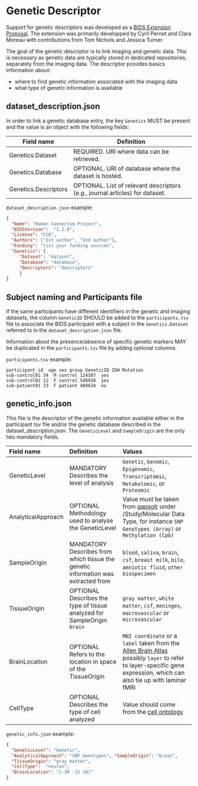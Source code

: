# Genetic Descriptor

Support for genetic descriptors was developed as a [BIDS Extension Proposal](https://github.com/bids-standard/bids-specification/blob/master/src/06-extensions.md#bids-extension-proposals).
The extension was primarily developped by Cyril Pernet and Clara Moreau with contributions from Tom Nichols and Jessica Turner.

The goal of the genetic descriptor is to link imaging and genetic data. 
This is necessary as genetic data are typically stored in dedicated repositories, separately from the imaging data. 
The descriptor provides basics information about:
-   where to find genetic information associated with the imaging data
-   what type of genetic information is available

## dataset_description.json

In order to link a genetic database entry, the key `Genetics` MUST be present and
the value is an object with the following fields:

| Field name           | Definition                                                                     |
|----------------------|--------------------------------------------------------------------------------|
| Genetics.Dataset     | REQUIRED. URI where data can be retrieved.                                     |
| Genetics.Database    | OPTIONAL. URI of database where the dataset is hosted.                         |
| Genetics.Descriptors | OPTIONAL. List of relevant descriptors (*e.g.*, journal articles) for dataset. |

`dataset_description.json` example:
```JSON
{
  "Name": "Human Connectom Project",
  "BIDSVersion":  "1.2.0",
  "License": "CC0",
  "Authors": ["1st author", "2nd author"],
  "Funding": "list your funding sources",
  "Genetics": {
     "Dataset": "dataset",
     "Database": "database",
     "Descriptors": "descriptors"
     }
}
```

## Subject naming and Participants file

If the same participants have different identifiers in the genetic and imaging datasets,
the column `GeneticID` SHOULD be added to the `participants.tsv` file to associate
the BIDS participant with a subject in the `Genetics.Dataset` referred to in the
`dataset_description.json` file.

Information about the presence/absence of specific genetic markers MAY be duplicated
in the `participants.tsv` file by adding optional columns.

`participants.tsv` example:

```Text
participant_id  age sex group GeneticID	IDH Mutation
sub-control01 34  M control 124587	yes
sub-control02 12  F control 548936	yes
sub-patient01 33  F patient 489634	no
```

## genetic_info.json

This file is the descriptor of the genetic information available either in the participant tsv file and/or the genetic database described in the dataset_description.json. The `GeneticLevel` and `SampleOrigin` are the only two mandatory fields.

| Field name         | Definition                                                                       | Values                                                                                                                                                                                                                                                                                                                              |
| :----------------- | :------------------------------------------------------------------------------- | :---------------------------------------------------------------------------------------------------------------------------------------------------------------------------------------------------------------------------------------------------------------------------------------------------------------------------------- |
| GeneticLevel       | MANDATORY Describes the level of analysis                                        | `Genetic`, `Genomic`, `Epigenomic`, `Transcriptomic`, `Metabolomic`, or `Proteomic`                                                                                                                                                                                                                                                 |
| AnalyticalApproach | OPTIONAL Methodology used to analyse the GeneticLevel                            | Value must be taken from [gapsolr](https://www.ncbi.nlm.nih.gov/projects/gapsolr/facets.html) under /Study/Molecular Data Type, for instance `SNP Genotypes (Array)` or `Methylation (CpG)`                                                                                                                                         |
| SampleOrigin       | MANDATORY Describes from which tissue the genetic information was extracted from | `blood`, `saliva`, `brain`, `csf`, `breast milk`, `bile`, `amniotic fluid`, `other biospecimen`                                                                                                                                                                                                                                     |
| TissueOrigin       | OPTIONAL Describes the type of tissue analyzed for SampleOrigin `brain`          | `gray matter`, `white matter`, `csf`, `meninges`, `macrovascular` or `microvascular`                                                                                                                                                                                                                                                |
| BrainLocation      | OPTIONAL Refers to the location in space of the TissueOrigin                     | `MNI coordinate` or a `label` taken from the [Allen Brain Atlas](http://atlas.brain-map.org/atlas?atlas=265297125#atlas=265297125&plate=112360888&structure=4392&x=40348.15104166667&y=46928.75&zoom=-7&resolution=206.60&z=3) possibly `layer` to refer to layer-specific gene expression, which can also tie up with laminar fMRI |
| CellType           | OPTIONAL Describes the type of cell analyzed                                     | Value should come from the [cell ontology](http://obofoundry.org/ontology/cl.html)                                                                                                                                                                                                                                                  |

`genetic_info.json` example:

```JSON
{
  "GeneticLevel": "Genetic",
  "AnalyticalApproach": "SNP Genotypes", "SampleOrigin": "brain",
  "TissueOrigin": "gray matter",
  "CellType":  "neuron",
  "BrainLocation": "[-30 -15 10]"
}
```
